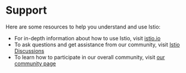 # Support

Here are some resources to help you understand and use Istio:

- For in-depth information about how to use Istio, visit [istio.io](https://istio.io)
- To ask questions and get assistance from our community, visit [Istio Discussions](https://github.com/istio/istio/discussions)
- To learn how to participate in our overall community, visit [our community page](https://istio.io/about/community)
